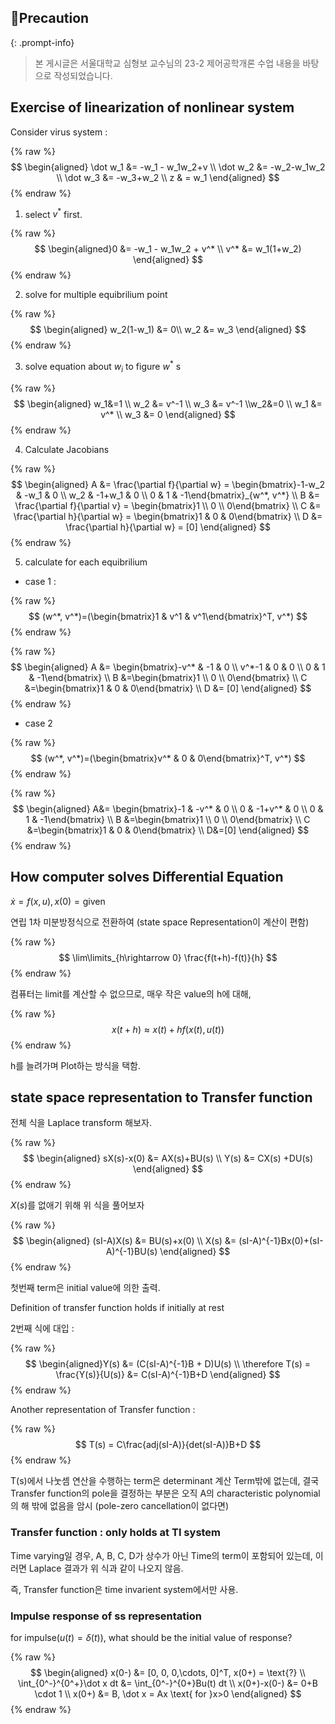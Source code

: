 
## 📢Precaution


{: .prompt-info}


> 본 게시글은 서울대학교 심형보 교수님의 23-2 제어공학개론 수업 내용을 바탕으로 작성되었습니다.


## Exercise of linearization of nonlinear system


Consider virus system :


{% raw %}
$$
\begin{aligned}
\dot w_1 &= -w_1 - w_1w_2+v \\
\dot w_2 &= -w_2-w_1w_2 \\
\dot w_3 &= -w_3+w_2 \\
z & = w_1
\end{aligned}
$$
{% endraw %}


1. select $v^*$ first.

{% raw %}
$$
\begin{aligned}0 &= -w_1 - w_1w_2 + v^* \\
	v^* &= w_1(1+w_2) \end{aligned}
$$
{% endraw %}


2. solve for multiple equibrilium point

{% raw %}
$$
\begin{aligned}
	w_2(1-w_1) &= 0\\ w_2 &= w_3
	\end{aligned}
$$
{% endraw %}


3. solve equation about $w_i$ to figure $w^*$ s

{% raw %}
$$
\begin{aligned}
	w_1&=1 \\ w_2 &= v^-1 \\ w_3 &= v^-1 \\w_2&=0 \\ w_1 &= v^* \\ w_3 &= 0
	\end{aligned}
$$
{% endraw %}


4. Calculate Jacobians

{% raw %}
$$
\begin{aligned}
	A &= \frac{\partial f}{\partial w} = \begin{bmatrix}-1-w_2 & -w_1 & 0 \\ w_2 & -1+w_1 & 0 \\ 0 & 1 & -1\end{bmatrix}_{w^*, v^*} \\ B &= \frac{\partial f}{\partial v} = \begin{bmatrix}1 \\ 0 \\ 0\end{bmatrix} \\ C &= \frac{\partial h}{\partial w} = \begin{bmatrix}1 & 0 & 0\end{bmatrix} \\ D &= \frac{\partial h}{\partial w} = [0]
	\end{aligned}
$$
{% endraw %}


5. calculate for each equibrilium
- case 1 :

{% raw %}
$$
(w^*, v^*)=(\begin{bmatrix}1 & v^1 & v^1\end{bmatrix}^T, v^*)
$$
{% endraw %}



{% raw %}
$$
\begin{aligned}
A  &= \begin{bmatrix}-v^* & -1 & 0 \\ v^*-1 & 0 & 0 \\ 0 & 1 & -1\end{bmatrix} \\ 
B &=\begin{bmatrix}1 \\ 0 \\ 0\end{bmatrix} \\
C &=\begin{bmatrix}1 & 0 & 0\end{bmatrix} \\
D &= [0]
\end{aligned}
$$
{% endraw %}


- case 2

{% raw %}
$$
(w^*, v^*)=(\begin{bmatrix}v^* & 0 & 0\end{bmatrix}^T, v^*)
$$
{% endraw %}



{% raw %}
$$
\begin{aligned}
A&= \begin{bmatrix}-1 & -v^* & 0 \\ 0 & -1+v^* & 0 \\ 0 & 1 & -1\end{bmatrix} \\ 
B &=\begin{bmatrix}1 \\ 0 \\ 0\end{bmatrix} \\
C &=\begin{bmatrix}1 & 0 & 0\end{bmatrix} \\
D&=[0]
\end{aligned}
$$
{% endraw %}



## How computer solves Differential Equation


$\dot x = f(x, u), x(0)=\text{given}$


연립 1차 미분방정식으로 전환하여 (state space Representation이 계산이 편함)


{% raw %}
$$
\lim\limits_{h\rightarrow 0} \frac{f(t+h)-f(t)}{h}
$$
{% endraw %}



컴퓨터는 limit를 계산할 수 없으므로, 매우 작은 value의 h에 대해,


{% raw %}
$$
x(t+h) \approx x(t)+hf(x(t), u(t))
$$
{% endraw %}



h를 늘려가며 Plot하는 방식을 택함.


## state space representation to Transfer function


전체 식을 Laplace transform 해보자.


{% raw %}
$$
\begin{aligned}
sX(s)-x(0) &= AX(s)+BU(s) \\ 
Y(s) &= CX(s) +DU(s)
\end{aligned}
$$
{% endraw %}



$X(s)$를 없애기 위해 위 식을 풀어보자


{% raw %}
$$
\begin{aligned}
(sI-A)X(s) &= BU(s)+x(0) \\
X(s) &= (sI-A)^{-1}Bx(0)+(sI-A)^{-1}BU(s)
\end{aligned}
$$
{% endraw %}



첫번째 term은 initial value에 의한 출력.


Definition of transfer function holds if initially at rest


2번째 식에 대입 :


{% raw %}
$$
\begin{aligned}Y(s) &= (C(sI-A)^{-1}B + D)U(s) \\
\therefore T(s) = \frac{Y(s)}{U(s)} &= C(sI-A)^{-1}B+D
\end{aligned}
$$
{% endraw %}



Another representation of Transfer function :


{% raw %}
$$
T(s) = C\frac{adj(sI-A)}{det(sI-A)}B+D
$$
{% endraw %}



T(s)에서 나눗셈 연산을 수행하는 term은 determinant 계산 Term밖에 없는데, 결국 Transfer function의 pole을 결정하는 부분은 오직 A의 characteristic polynomial의 해 밖에 없음을 암시 (pole-zero cancellation이 없다면)


### Transfer function : only holds at TI system


Time varying일 경우, A, B, C, D가 상수가 아닌 Time의 term이 포함되어 있는데, 이러면 Laplace 결과가 위 식과 같이 나오지 않음.


즉, Transfer function은 time invarient system에서만 사용.


### Impulse response of ss representation


for impulse($u(t) = \delta (t)$), what should be the initial value of response?


{% raw %}
$$
\begin{aligned}
x(0-) &= [0, 0, 0,\cdots, 0]^T, x(0+) = \text{?} \\ 
\int_{0^-}^{0^+}\dot x dt &= \int_{0^-}^{0+}Bu(t) dt \\
x(0+)-x(0-) &= 0+B \cdot 1 \\
x(0+) &= B,  \dot x = Ax \text{ for }x>0
\end{aligned}
$$
{% endraw %}


<script>
  window.MathJax = {
    tex: {
      macros: {
        R: "\\\\mathbb{R}",
        N: "\\\\mathbb{N}",
        Z: "\\\\mathbb{Z}",
        Q: "\\\\mathbb{Q}",
        C: "\\\\mathbb{C}",
        proj: "\\\\operatorname{proj}",
        rank: "\\\\operatorname{rank}",
        im: "\\\\operatorname{im}",
        dom: "\\\\operatorname{dom}",
        codom: "\\\\operatorname{codom}",
        argmax: "\\\\operatorname*{arg\\,max}",
        argmin: "\\\\operatorname*{arg\\,min}",
        "\\{": "\\\\lbrace",
        "\\}": "\\\\rbrace",
        sub: "\\\\subset",
        sup: "\\\\supset",
        sube: "\\\\subseteq",
        supe: "\\\\supseteq"
      },
      tags: "ams",
      strict: false, 
      inlineMath: [["$", "$"], ["\\\\(", "\\\\)"]],
      displayMath: [["$$", "$$"], ["\\\\[", "\\\\]"]]
    },
    options: {
      skipHtmlTags: ["script", "noscript", "style", "textarea", "pre"]
    }
  };
</script>
<script async src="https://cdn.jsdelivr.net/npm/mathjax@3/es5/tex-mml-chtml.js"></script>
